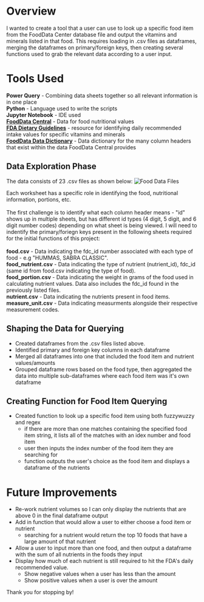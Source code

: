 # Overview
I wanted to create a tool that a user can use to look up a specific food item from the FoodData Center database file and output the vitamins and minerals listed in that food. This requires loading in .csv files as dataframes, merging the dataframes on primary/foreign keys, then creating several functions used to grab the relevant data according to a user input.

# Tools Used
**Power Query** - Combining data sheets together so all relevant information is in one place<br>
**Python** - Language used to write the scripts<br>
**Jupyter Notebook** - IDE used <br>
[**FoodData Central**](https://fdc.nal.usda.gov) - Data for food nutritional values<br>
[**FDA Dietary Guidelines**](https://www.fda.gov/food/nutrition-facts-label/daily-value-nutrition-and-supplement-facts-labels) - resource for identifying daily recommended intake values for specific vitamins and minerals<br>
[**FoodData Data Dictionary**](https://fdc.nal.usda.gov/portal-data/external/dataDictionary) - Data dictionary for the many column headers that exist within the data FoodData Central provides


## Data Exploration Phase

The data consists of 23 .csv files as shown below: 
![Food Data Files](https://github.com/dylanvowell/FoodAnalysisTool/assets/95980792/1ea9048b-3378-4630-be39-bb2af3b55dd7)

Each worksheet has a specific role in identifying the food, nutritional information, portions, etc. <br>
<br>
The first challenge is to identify what each column header means - "id" shows up in multiple sheets, but has different id types (4 digit, 5 digit, and 6 digit number codes) depending on what sheet is being viewed. I will need to indentify the primary/foriegn keys present in the following sheets required for the initial functions of this project: <br>
<br>
**food.csv** - Data indicating the fdc_id number associated with each type of food - e.g "HUMMAS, SABRA CLASSIC".
<br>
**food_nutrient.csv** - Data indicating the type of nutrient (nutrient_id), fdc_id (same id from food.csv indicating the type of food).
<br>
**food_portion.csv** - Data indicating the weight in grams of the food used in calculating nutrient values. Data also includes the fdc_id found in the previously listed files. 
<br>
**nutrient.csv** - Data indicating the nutrients present in food items.
<br>
**measure_unit.csv** - Data indicating measurments alongside their respective measurement codes.

## Shaping the Data for Querying

- Created dataframes from the .csv files listed above.
- Identified primary and foreign key columns in each dataframe
- Merged all dataframes into one that included the food item and nutrient values/amounts
- Grouped dataframe rows based on the food type, then aggregated the data into multiple sub-dataframes where each food item was it's own dataframe


## Creating Function for Food Item Querying 

- Created function to look up a specific food item using both fuzzywuzzy and regex
  - if there are more than one matches containing the specified food item string, it lists all of the matches with an idex number and food item
  - user then inputs the index number of the food item they are searching for
  - function outputs the user's choice as the food item and displays a dataframe of the nutrients
 

# Future Improvements

- Re-work nutrient volumes so I can only display the nutrients that are above 0 in the final dataframe output
- Add in function that would allow a user to either choose a food item or nutrient
  - searching for a nutrient would return the top 10 foods that have a large amount of that nutrient
- Allow a user to input more than one food, and then output a dataframe with the sum of all nutrients in the foods they input
- Display how much of each nutrient is still required to hit the FDA's daily recommended value.
  - Show negative values when a user has less than the amount
  - Show positive values when a user is over the amount
 
Thank you for stopping by! 


